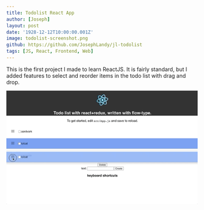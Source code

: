 ```yaml
---
title: Todolist React App
author: [Joseph]
layout: post
date: '1928-12-12T10:00:00.001Z'
image: todolist-screenshot.png
github: https://github.com/JosephLandy/jl-todolist
tags: [JS, React, Frontend, Web]
---
```


This is the first project I made to learn ReactJS. It is fairly standard, but I added features to select and reorder items in the todo list with drag and drop.

![](./reorder.gif)